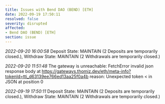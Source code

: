 ```yaml
---
title: Issues with Bend DAO (BEND) [ETH]
date: 2022-09-19 17:50:11
resolved: false
severity: disrupted
affected:
- Bend DAO (BEND) [ETH]
section: issue
---
```


*2022-09-20 16:00:58* Deposit State: MAINTAIN (2 Deposits are temporarily closed.), Withdraw State: MAINTAIN (2 Withdrawals are temporarily closed.)

*2022-09-20 11:51:48* The gateway is unreachable: FetchError invalid json response body at https://gateways.thomiz.dev/eth/meta-info?tokenId=tti_d63139ee766ed13aa25f0a4b reason: Unexpected token < in JSON at position 0

*2022-09-19 17:50:11* Deposit State: MAINTAIN (2 Deposits are temporarily closed.), Withdraw State: MAINTAIN (2 Withdrawals are temporarily closed.)